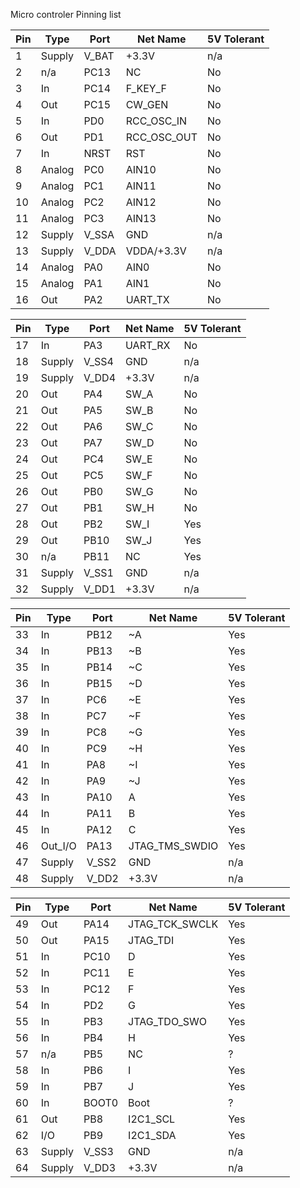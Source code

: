 Micro controler Pinning list

| Pin | Type    | Port  | Net Name       | 5V Tolerant |
|-----|---------|-------|----------------|-------------|
| 1   | Supply  | V_BAT | +3.3V          | n/a         |
| 2   | n/a     | PC13  | NC             | No          |
| 3   | In      | PC14  | F_KEY_F        | No          |
| 4   | Out     | PC15  | CW_GEN         | No          |
| 5   | In      | PD0   | RCC_OSC_IN     | No          |
| 6   | Out     | PD1   | RCC_OSC_OUT    | No          |
| 7   | In      | NRST  | RST            | No          |
| 8   | Analog  | PC0   | AIN10          | No          |
| 9   | Analog  | PC1   | AIN11          | No          |
| 10  | Analog  | PC2   | AIN12          | No          |
| 11  | Analog  | PC3   | AIN13          | No          |
| 12  | Supply  | V_SSA | GND            | n/a         |
| 13  | Supply  | V_DDA | VDDA/+3.3V     | n/a         |
| 14  | Analog  | PA0   | AIN0           | No          |
| 15  | Analog  | PA1   | AIN1           | No          |
| 16  | Out     | PA2   | UART_TX        | No          |

| Pin | Type    | Port  | Net Name       | 5V Tolerant |
|-----|---------|-------|----------------|-------------|
| 17  | In      | PA3   | UART_RX        | No          |
| 18  | Supply  | V_SS4 | GND            | n/a         |
| 19  | Supply  | V_DD4 | +3.3V          | n/a         |
| 20  | Out     | PA4   | SW_A           | No          |
| 21  | Out     | PA5   | SW_B           | No          |
| 22  | Out     | PA6   | SW_C           | No          |
| 23  | Out     | PA7   | SW_D           | No          |
| 24  | Out     | PC4   | SW_E           | No          |
| 25  | Out     | PC5   | SW_F           | No          |
| 26  | Out     | PB0   | SW_G           | No          |
| 27  | Out     | PB1   | SW_H           | No          |
| 28  | Out     | PB2   | SW_I           | Yes         |
| 29  | Out     | PB10  | SW_J           | Yes         |
| 30  | n/a     | PB11  | NC             | Yes         |
| 31  | Supply  | V_SS1 | GND            | n/a         |
| 32  | Supply  | V_DD1 | +3.3V          | n/a         |

| Pin | Type    | Port  | Net Name       | 5V Tolerant |
|-----|---------|-------|----------------|-------------|
| 33  | In      | PB12  | ~A             | Yes         |
| 34  | In      | PB13  | ~B             | Yes         |
| 35  | In      | PB14  | ~C             | Yes         |
| 36  | In      | PB15  | ~D             | Yes         |
| 37  | In      | PC6   | ~E             | Yes         |
| 38  | In      | PC7   | ~F             | Yes         |
| 39  | In      | PC8   | ~G             | Yes         |
| 40  | In      | PC9   | ~H             | Yes         |
| 41  | In      | PA8   | ~I             | Yes         |
| 42  | In      | PA9   | ~J             | Yes         |
| 43  | In      | PA10  | A              | Yes         |
| 44  | In      | PA11  | B              | Yes         |
| 45  | In      | PA12  | C              | Yes         |
| 46  | Out_I/O | PA13  | JTAG_TMS_SWDIO | Yes         |
| 47  | Supply  | V_SS2 | GND            | n/a         |
| 48  | Supply  | V_DD2 | +3.3V          | n/a         |

| Pin | Type    | Port  | Net Name       | 5V Tolerant |
|-----|---------|-------|----------------|-------------|
| 49  | Out     | PA14  | JTAG_TCK_SWCLK | Yes         |
| 50  | Out     | PA15  | JTAG_TDI       | Yes         |
| 51  | In      | PC10  | D              | Yes         |
| 52  | In      | PC11  | E              | Yes         |
| 53  | In      | PC12  | F              | Yes         |
| 54  | In      | PD2   | G              | Yes         |
| 55  | In      | PB3   | JTAG_TDO_SWO   | Yes         |
| 56  | In      | PB4   | H              | Yes         |
| 57  | n/a     | PB5   | NC             | ?           |
| 58  | In      | PB6   | I              | Yes         |
| 59  | In      | PB7   | J              | Yes         |
| 60  | In      | BOOT0 | Boot           | ?           |
| 61  | Out     | PB8   | I2C1_SCL       | Yes         |
| 62  | I/O     | PB9   | I2C1_SDA       | Yes         |
| 63  | Supply  | V_SS3 | GND            | n/a         |
| 64  | Supply  | V_DD3 | +3.3V          | n/a         |
